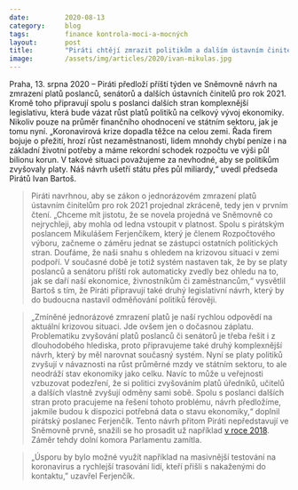 ```yaml
---
date:         2020-08-13
category:     blog
tags:         finance kontrola-moci-a-mocných
layout:       post
title:        "Piráti chtějí zmrazit politikům a dalším ústavním činitelům na rok platy, stát ušetří přes půl miliardy. V krizi se musíme šetřit všichni, říká Ivan Bartoš"
image:        /assets/img/articles/2020/ivan-mikulas.jpg
---  
```


 

Praha, 13. srpna 2020 – Piráti předloží příští týden ve Sněmovně návrh na zmrazení platů poslanců, senátorů a dalších ústavních činitelů pro rok 2021. Kromě toho připravují spolu s poslanci dalších stran komplexnější legislativu, která bude vázat růst platů politiků na celkový vývoj ekonomiky. Nikoliv pouze na průměr finančního ohodnocení ve státním sektoru, jak je tomu nyní. „Koronavirová krize dopadla těžce na celou zemi. Řada firem bojuje o přežití, hrozí růst nezaměstnanosti, lidem mnohdy chybí peníze i na základní životní potřeby a máme rekordní schodek rozpočtu ve výši půl bilionu korun. V takové situaci považujeme za nevhodné, aby se politikům zvyšovaly platy. Náš návrh ušetří státu přes půl miliardy,“ uvedl předseda Pirátů Ivan Bartoš.

> Piráti navrhnou, aby se zákon o jednorázovém zmrazení platů ústavním činitelům pro rok 2021 projednal zkráceně, tedy jen v prvním čtení. „Chceme mít jistotu, že se novela projedná ve Sněmovně co nejrychleji, aby mohla od ledna vstoupit v platnost. Spolu s pirátským poslancem Mikulášem Ferjenčíkem, který je členem Rozpočtového výboru, začneme o záměru jednat se zástupci ostatních politických stran. Doufáme, že naši snahu s ohledem na krizovou situaci v zemi podpoří. V současné době je totiž systém nastaven tak, že by se platy poslanců a senátoru příští rok automaticky zvedly bez ohledu na to, jak se daří naší ekonomice, živnostníkům či zaměstnancům,“ vysvětlil Bartoš s tím, že Piráti připravují také druhý legislativní návrh, který by do budoucna nastavil odměňování politiků férověji. 

> „Zmíněné jednorázové zmrazení platů je naší rychlou odpovědí na aktuální krizovou situaci. Jde ovšem jen o dočasnou záplatu. Problematiku zvyšování platů poslanců či senátorů je třeba řešit i z dlouhodobého hlediska, proto připravujeme také druhý komplexnější návrh, který by měl narovnat současný systém. Nyní se platy politiků zvyšují v návaznosti na růst průměrné mzdy ve státním sektoru, to ale neodráží stav ekonomiky jako celku. Navíc to může u veřejnosti vzbuzovat podezření, že si politici zvyšováním platů úředníků, učitelů a dalších vlastně zvyšují odměny sami sobě. Spolu s poslanci dalších stran proto pracujeme na řešení tohoto problému, návrh předložíme, jakmile budou k dispozici potřebná data o stavu ekonomiky,“ doplnil pirátský poslanec Ferjenčík. Tento návrh přitom Piráti nepředstavují ve Sněmovně prvně, snažili se ho prosadit už například [v roce 2018](https://www.pirati.cz/tiskove-zpravy/diky-piratum-se-zpomali-rust-platu-politiku.html). Záměr tehdy dolní komora Parlamentu zamítla. 

> „Úsporu by bylo možné využít například na masivnější testování na koronavirus a rychlejší trasování lidí, kteří přišli s nakaženými do kontaktu,” uzavřel Ferjenčík. 

 
